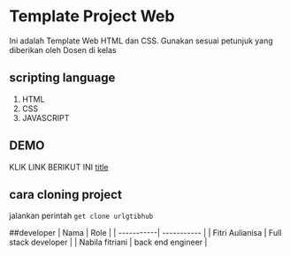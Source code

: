 # Template Project Web
Ini adalah Template Web HTML dan CSS. Gunakan sesuai petunjuk yang diberikan oleh Dosen di kelas

## scripting language
1. HTML
2. CSS
3. JAVASCRIPT

## DEMO
KLIK LINK BERIKUT INI [title](https://www.example.com)

## cara cloning project
jalankan perintah `get clone urlgtibhub`

##developer
|  Nama | Role |
| -----------| ----------- |
| Fitri Aulianisa | Full stack developer |
| Nabila fitriani | back end engineer |
